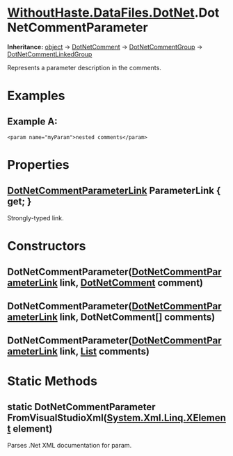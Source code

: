 # [WithoutHaste.DataFiles.DotNet](TableOfContents.WithoutHaste.DataFiles.DotNet.md).DotNetCommentParameter

**Inheritance:** [object](https://docs.microsoft.com/en-us/dotnet/api/system.object) → [DotNetComment](WithoutHaste.DataFiles.DotNet.DotNetComment.md) → [DotNetCommentGroup](WithoutHaste.DataFiles.DotNet.DotNetCommentGroup.md) → [DotNetCommentLinkedGroup](WithoutHaste.DataFiles.DotNet.DotNetCommentLinkedGroup.md)  

Represents a parameter description in the comments.  

# Examples

## Example A:

`<param name="myParam">nested comments</param>`  

# Properties

## [DotNetCommentParameterLink](WithoutHaste.DataFiles.DotNet.DotNetCommentParameterLink.md) ParameterLink { get; }

Strongly-typed link.  

# Constructors

## DotNetCommentParameter([DotNetCommentParameterLink](WithoutHaste.DataFiles.DotNet.DotNetCommentParameterLink.md) link, [DotNetComment](WithoutHaste.DataFiles.DotNet.DotNetComment.md) comment)

## DotNetCommentParameter([DotNetCommentParameterLink](WithoutHaste.DataFiles.DotNet.DotNetCommentParameterLink.md) link, DotNetComment[] comments)

## DotNetCommentParameter([DotNetCommentParameterLink](WithoutHaste.DataFiles.DotNet.DotNetCommentParameterLink.md) link, [List](https://docs.microsoft.com/en-us/dotnet/api/system.collections.generic.list-1) comments)

# Static Methods

## static DotNetCommentParameter FromVisualStudioXml([System.Xml.Linq.XElement](https://docs.microsoft.com/en-us/dotnet/api/system.xml.linq.xelement) element)

Parses .Net XML documentation for param.  

